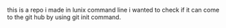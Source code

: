 this is a repo i made in lunix command line i wanted to check if it can come to the git hub by using git init command.
